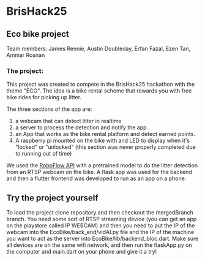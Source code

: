 # BrisHack25
## Eco bike project
Team members: James Rennie, Austin Doubleday, Erfan Fazal, Ezen Tan, Ammar Rosnan
### The project: 
This project was created to compete in the BrisHack25 hackathon with the theme "ECO". The idea is a bike rental scheme that rewards you with free bike rides for picking up litter. 

The three sections of the app are:
1) a webcam that can detect litter in realtime
2) a server to process the detection and notify the app
3) an App that works as the bike rental platform and detect earned points.
4) A raspberry pi mounted on the bike with and LED to display when it's "locked" or "unlocked" (this section was never properly completed due to running out of time)
   
We used the [RoboFlow API](https://universe.roboflow.com/) with a pretrained model to do the litter detection from an RTSP webcam on the bike. A flask app was used for the backend and then a flutter frontend was developed to run as an app on a phone.

## Try the project yourself
To load the project clone repository and then checkout the mergedBranch branch.
You need some sort of RTSP streaming device (you can get an app on the playstore called IP WEBCAM) and then you need to put the IP of the webcam into the EcoBike/back_end/vidAI.py file and the IP of the machine you want to act as the server into EcoBike/lib/backend_bloc.dart. Make sure all devices are on the same wifi network, and then run the flaskApp.py on the computer and main.dart on your phone and give it a try!
